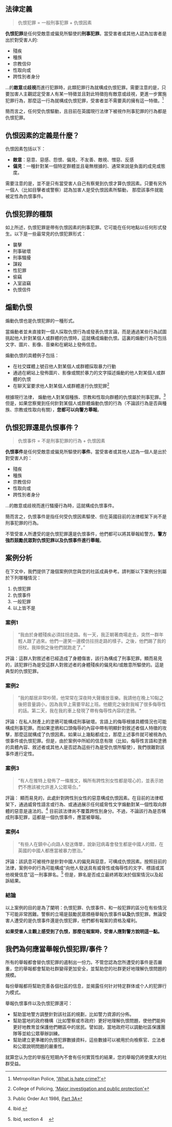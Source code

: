 ## 法律定義

> 仇恨犯罪 = 一般刑事犯罪 + 仇恨因素

**仇恨犯罪**是任何受敵意或偏見所驅使的**刑事犯罪**。當受害者或其他人認為加害者是出於對受害人的:
- 殘疾
- 種族
- 宗教信仰
- 性取向或
- 跨性別者身分

...的**敵意**或**歧視**而進行犯罪時，此類犯罪行為就構成仇恨犯罪。需要注意的是，只要加害人主觀認定受害人有某一特徵並且對此特徵抱有敵意或歧視，更進一步實施犯罪行為，那麼這一行為就構成仇恨犯罪，受害者並不需要真的擁有這一特徵。[^1]

簡而言之，任何受仇恨驅動，且目前在英國現行法律下被視作刑事犯罪的行為都是仇恨犯罪。

## 仇恨因素的定義是什麼？

仇恨因素包括以下：
- **敵意**：惡意、惡感、怨恨、偏見、不友善、敵視、憎惡、反感
- **偏見**：一種針對某一個特定群體並且毫無根據的、通常來說是負面的成見或態度。

需要注意的是，並不是只有當受害人自己有察覺到仇恨才算仇恨因素。只要有另外一個人（比如目擊者或警察）認為加害人是受仇恨因素所驅動， 那麼該事件就能被定性為仇恨事件。


## 仇恨犯罪的種類

如上所述，仇恨犯罪是帶有仇恨因素的刑事犯罪。它可能在任何地點以任何形式發生。以下是一些最常見的仇恨犯罪形式：

- 襲擊
- 刑事破壞
- 刑事騷擾
- 謀殺
- 性犯罪
- 偷竊
- 入室盜竊
- 仇恨信件

## 煽動仇恨

煽動仇恨也是仇恨犯罪的一種形式。

當煽動者並未直接對一個人採取仇恨行為或發表仇恨言論，而是通過某些行為試圖挑起他人針對某個人或群體的仇恨時，這就構成煽動仇恨。這裏的煽動行為可包括文字、圖片、影像、音樂和在網站上發佈信息。

煽動仇恨的具體例子包括：
- 在社交媒體上號召他人對某個人或群體採取暴力行動
- 通過在網站上發佈圖片、影像或關於暴力的文字描述煽動的他人對某個人或群體的仇恨
- 在聊天室要求他人對某個人或群體進行仇恨犯罪[^2]

根據現行法律， 煽動他人對某個種族、宗教和性取向群體的仇恨屬於刑事犯罪。[^3] 但是，如果您察覺到任何針對某個人或群體煽動仇恨的行為（不論該行為是否與種族、宗教或性取向有關），**您都可以向警方舉報**。

## 仇恨犯罪還是仇恨事件？

>仇恨事件 = 不是刑事犯罪的行為 + 仇恨因素

**仇恨事件**是任何受敵意或偏見所驅使的**事件**。當受害者或其他人認為一個人是出於對受害人的：
- 殘疾
- 種族
- 宗教信仰
- 性取向或
- 跨性別者身分

...的敵意或歧視而進行騷擾行為時，這就構成仇恨事件。

簡而言之，仇恨事件是指任何受仇恨因素驅使、但在英國目前的法律框架下尚不是刑事犯罪的行為。

不管受害人所遭受的是仇恨犯罪還是仇恨事件，他們都可以將其舉報給警方。**警方強烈鼓勵民眾對仇恨犯罪以及仇恨事件進行舉報**。


## 案例分析
在下文中，我們提供了幾個案例供您與您的社區成員參考。請判斷以下案例分別屬於下列哪種情況：
1. 仇恨犯罪
2. 仇恨事件
3. 一般犯罪
4. 以上皆不是

### 案例1

>  “我由於身體殘疾必須拄拐走路。有一天，我正朝著商場走去，突然一群年輕人跟了過來。他們一邊笑一邊模仿拄拐走路的樣子。之後，他們踢了我的拐杖。我摔倒之後他們就跑走了。”

評論：這群人對敘述者已經造成了身體傷害，該行為構成了刑事犯罪。顯而易見的，該犯罪行為是受這群人對敘述者的身體殘疾的偏見和/或敵意所驅使的。這是典型的仇恨犯罪。

### 案例2

> ”我的鄰居非常吵鬧，他常常在深夜時大聲播放音樂。我請他在晚上10點之後把音量調小，因為我早上需要早起上班。他聽完之後對我喊了很多侮辱性的話。第二天，我在我的車上發現了帶有侮辱性內容的塗鴉。“

評論：在私人財產上的塗鴉可能構成刑事破壞。言語上的侮辱根據具體情況也可能構成刑事犯罪。而如果塗鴉和口頭侮辱的內容中帶有明顯針對敘述者個人特徵的攻擊，那麼這就構成了仇恨因素。如果以上幾點都成立，那麼上述事件就可被視為仇恨事件或仇恨犯罪。但是，由於案例中所給的信息有限（比如，侮辱性言語和塗鴉的具體內容、敘述者或其他人是否認為這些行為是受仇恨所驅使），我們很難對該事件進行定性。

### 案例3

>   “有人在推特上發佈了一條推文，稱所有跨性別女性都是噁心的，並表示她們不應該被允許進入公眾場合。”

評論： 顯而易見的，此處針對跨性別女性的惡意構成仇恨因素。在目前的法律框架下，通過威脅性語言或行為、或通過展示任何威脅性文字煽動對某一個性取向群體的惡意是違法的。[^4] 目前該法律尚不覆蓋跨性別身分。不過，不論該行為是否構成刑事犯罪，這都是一個仇恨事件，應當被舉報。


### 案例4

>  “有些人在鎮中心向路人發送傳單，說新冠病毒會發生都是中國人的錯，在英國的中國人都應當被暴力懲治。”

評論：該訊息可被視作是針對中國人的偏見與惡意，可構成仇恨因素。按照目前的法律，案例中的行為可能構成“向他人發送具有威脅性或侮辱性的文字、標語或其他視覺信息”這一刑事罪名。[^5] 但是，罪名是否成立最終將取決於個案情況以及起訴結果。

### 結論

以上案例的目的是為了闡明：仇恨犯罪、仇恨事件、和一般犯罪的區分在有些情況下可能非常困難。警察的立場是鼓勵民眾積極舉報仇恨事件**以及**仇恨犯罪。無論受害人遭受的是仇恨事件還是仇恨犯罪，他們都有報案的資格及權利。

**如果受害人主觀上感受到了仇恨，那麼在報案時，受害人應對警方說明這一點。**

## 我們為何應當舉報仇恨犯罪/事件？

所有的舉報都會替仇恨犯罪的遏制出一份力。不管您認為您所遭受的事件是否嚴重，您的舉報都會幫助社群變得更加安全，並幫助您的社群更好地理解仇恨問題的規模。

每份舉報都将幫助完善各個社區的信息，並揭露任何针对特定群体或个人的犯罪行为模式。

舉報仇恨事件以及仇恨犯罪還可：

- 幫助當地警方調整針對該社區的規劃，比如警力資源的分佈。
- 幫助當地的政府機構（比如警察或市政府）更好地理解仇恨問題，使他們能夠更好地教育並保護他們轄區中的居民。譬如說，當地政府可以調動社區保護團隊等並給公眾舉辦訓練。
- 幫助建立更準確的仇恨犯罪數據資料，這些數據可以被用於向檢察官、立法者和公眾說明問題的嚴重性。

就算您认为您的举报在短期內不會有任何實質性的結果，您的舉報仍將使廣大的社群受益。

[^1]: Metropolitan Police, ['What is hate crime?'](https://www.met.police.uk/advice/advice-and-information/hco/hate-crime/what-is-hate-crime/)
[^2]: College of Policing, ['Major investigation and public protection'](https://www.app.college.police.uk/app-content/major-investigation-and-public-protection/hate-crime/inciting-hatred/)
[^3]: Public Order Act 1986, [Part 3A](https://www.legislation.gov.uk/ukpga/1986/64/part/3A)
[^4]: Ibid.
[^5]:Ibid, section 4
　
